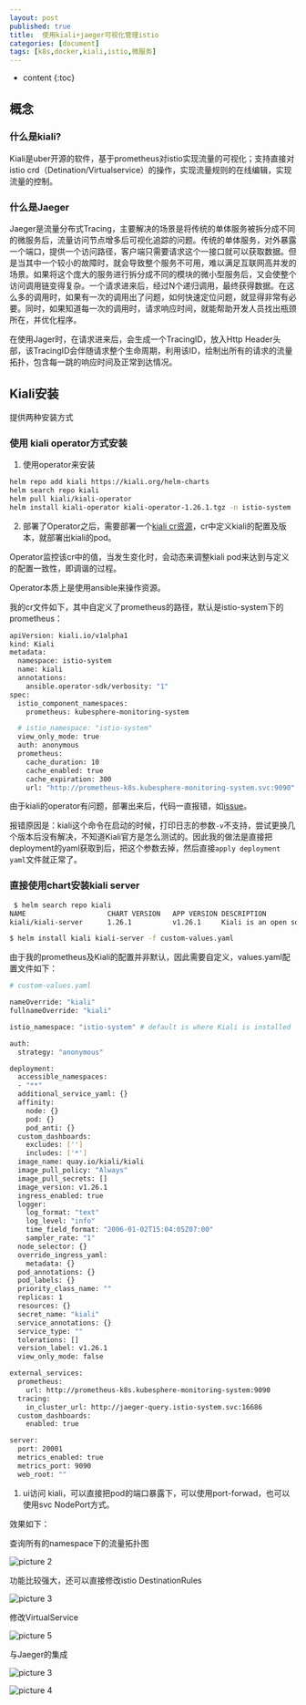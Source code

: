 ```yaml
---
layout: post
published: true
title:  使用kiali+jaeger可视化管理istio
categories: [document]
tags: [k8s,docker,kiali,istio,微服务]
---
```

* content
{:toc}

## 概念

### 什么是kiali?

Kiali是uber开源的软件，基于prometheus对istio实现流量的可视化；支持直接对istio crd（Detination/Virtualservice）的操作，实现流量规则的在线编辑，实现流量的控制。

### 什么是Jaeger

Jaeger是流量分布式Tracing，主要解决的场景是将传统的单体服务被拆分成不同的微服务后，流量访问节点增多后可视化追踪的问题。传统的单体服务，对外暴露一个端口，提供一个访问路径，客户端只需要请求这个一接口就可以获取数据。但是当其中一个较小的故障时，就会导致整个服务不可用，难以满足互联网高并发的场景。如果将这个庞大的服务进行拆分成不同的模块的微小型服务后，又会使整个访问调用链变得复杂。一个请求进来后，经过N个递归调用，最终获得数据。在这么多的调用时，如果有一次的调用出了问题，如何快速定位问题，就显得非常有必要。同时，如果知道每一次的调用时，请求响应时间，就能帮助开发人员找出瓶颈所在，并优化程序。

在使用Jager时，在请求进来后，会生成一个TracingID，放入Http Header头部，该TracingID会伴随请求整个生命周期，利用该ID，绘制出所有的请求的流量拓扑，包含每一跳的响应时间及正常到达情况。

## Kiali安装

提供两种安装方式

### 使用 kiali operator方式安装

1. 使用operator来安装

```bash
helm repo add kiali https://kiali.org/helm-charts
helm search repo kiali
helm pull kiali/kiali-operator
helm install kiali-operator kiali-operator-1.26.1.tgz -n istio-system
```

2. 部署了Operator之后，需要部署一个[kiali cr资源](https://github.com/kiali/kiali-operator/blob/master/deploy/kiali/kiali_cr.yaml
)，cr中定义kiali的配置及版本，就部署出kiali的pod。

Operator监控该cr中的值，当发生变化时，会动态来调整kiali pod来达到与定义的配置一致性，即调谐的过程。

Operator本质上是使用ansible来操作资源。

我的cr文件如下，其中自定义了prometheus的路径，默认是istio-system下的prometheus：

```bash
apiVersion: kiali.io/v1alpha1
kind: Kiali
metadata:
  namespace: istio-system
  name: kiali
  annotations:
    ansible.operator-sdk/verbosity: "1"
spec:
  istio_component_namespaces:
    prometheus: kubesphere-monitoring-system

  # istio_namespace: "istio-system"
  view_only_mode: true
  auth: anonymous
  prometheus:
    cache_duration: 10
    cache_enabled: true
    cache_expiration: 300
    url: "http://prometheus-k8s.kubesphere-monitoring-system.svc:9090"
```

由于kiali的operator有问题，部署出来后，代码一直报错，如[issue](https://github.com/kiali/kiali/issues/3459)。

报错原因是：kiali这个命令在启动的时候，打印日志的参数`-v`不支持，尝试更换几个版本后没有解决，不知道Kiali官方是怎么测试的。因此我的做法是直接把deployment的yaml获取到后，把这个参数去掉，然后直接`apply deployment yaml`文件就正常了。

### 直接使用chart安装kiali server

```bash
 $ helm search repo kiali
NAME                	CHART VERSION	APP VERSION	DESCRIPTION
kiali/kiali-server  	1.26.1       	v1.26.1    	Kiali is an open source project for service mes...

$ helm install kiali kiali-server -f custom-values.yaml
```

由于我的prometheus及Kiali的配置并非默认，因此需要自定义，values.yaml配置文件如下：

```bash
# custom-values.yaml

nameOverride: "kiali"
fullnameOverride: "kiali"

istio_namespace: "istio-system" # default is where Kiali is installed

auth:
  strategy: "anonymous"

deployment:
  accessible_namespaces:
  - "**"
  additional_service_yaml: {}
  affinity:
    node: {}
    pod: {}
    pod_anti: {}
  custom_dashboards:
    excludes: ['']
    includes: ['*']
  image_name: quay.io/kiali/kiali
  image_pull_policy: "Always"
  image_pull_secrets: []
  image_version: v1.26.1
  ingress_enabled: true
  logger:
    log_format: "text"
    log_level: "info"
    time_field_format: "2006-01-02T15:04:05Z07:00"
    sampler_rate: "1"
  node_selector: {}
  override_ingress_yaml:
    metadata: {}
  pod_annotations: {}
  pod_labels: {}
  priority_class_name: ""
  replicas: 1
  resources: {}
  secret_name: "kiali"
  service_annotations: {}
  service_type: ""
  tolerations: []
  version_label: v1.26.1
  view_only_mode: false

external_services:
  prometheus:
    url: http://prometheus-k8s.kubesphere-monitoring-system:9090
  tracing:
    in_cluster_url: http://jaeger-query.istio-system.svc:16686
  custom_dashboards:
    enabled: true

server:
  port: 20001
  metrics_enabled: true
  metrics_port: 9090
  web_root: ""
```

1. ui访问 kiali，可以直接把pod的端口暴露下，可以使用port-forwad，也可以使用svc NodePort方式。

效果如下：

查询所有的namespace下的流量拓扑图

![picture 2](/images/f42cdad59de160d26da11cd57b0be070d8f63ae0b9edcc43381024c3034c4f39.png)  

功能比较强大，还可以直接修改istio DestinationRules

![picture 3](/images/7fbd99e37b22fa633fbed95781d6404a21597604b82bb17db058fd88ab9a7c9c.png)  

修改VirtualService

![picture 5](/images/1774e06048a74178ce5610fd9ee7b1f3dbfb298e2f4072d7f5093f192a67b4e9.png)  

与Jaeger的集成

![picture 3](/images/a761734dce84dfdc7ce8e4e5a3b66360fc8ff0cee9984205f6b637ac87c19b08.png)  

![picture 4](/images/8f144a40aea011e52a260584c2ec51c7e54aa058da575987a6b0a784a5b5dc96.png)  
